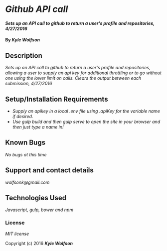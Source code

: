 # _Github API call_

#### _Sets up an API call to github to return a user's profile and repositories, 4/27/2016_

#### By _Kyle Wolfson_

## Description

_Sets up an API call to github to return a user's profile and repositories, allowing a user to supply an api key for additional throttling or to go without one using the lower limit on calls. Clears the output between each submission, 4/27/2016_

## Setup/Installation Requirements

* _Supply an apikey in a local .env file using .apiKey for the variable name if desired._
* _Use gulp build and then gulp serve to open the site in your browser and then just type a name in!_


## Known Bugs

_No bugs at this time_

## Support and contact details

_wolfsonk@gmail.com_

## Technologies Used

_Javascript, gulp, bower and npm_

### License

*MIT license*

Copyright (c) 2016 **_Kyle Wolfson_**
